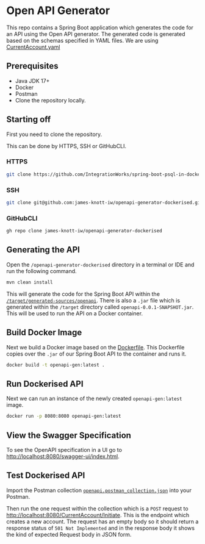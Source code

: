 # Open API Generator

This repo contains a Spring Boot application which generates the code for an API using the Open API generator. The generated code is generated based on the schemas specified in YAML files. We are using [CurrentAccount.yaml](/src/main/resources/CurrentAccount.yaml)

## Prerequisites

- Java JDK 17+
- Docker
- Postman
- Clone the repository locally.

## Starting off

First you need to clone the repository.

This can be done by HTTPS, SSH or GitHubCLI.

### HTTPS

```bash
git clone https://github.com/IntegrationWorks/spring-boot-psql-in-docker.git
```

### SSH

```bash
git clone git@github.com:james-knott-iw/openapi-generator-dockerised.git
```

### GitHubCLI

```bash
gh repo clone james-knott-iw/openapi-generator-dockerised
```

## Generating the API

Open the `/openapi-generator-dockerised` directory in a terminal or IDE and run the following command.

```bash
mvn clean install
```

This will generate the code for the Spring Boot API within the [`/target/generated-sources/openapi`](/target/generated-sources/openapi/). There is also a `.jar` file which is generated within the `/target` directory called `openapi-0.0.1-SNAPSHOT.jar`. This will be used to run the API on a Docker container.

## Build Docker Image

Next we build a Docker image based on the [Dockerfile](Dockerfile). This Dockerfile copies over the `.jar` of our Spring Boot API to the container and runs it.

```bash
docker build -t openapi-gen:latest .
```

## Run Dockerised API

Next we can run an instance of the newly created `openapi-gen:latest` image.

```bash
docker run -p 8080:8080 openapi-gen:latest
```

## View the Swagger Specification

To see the OpenAPI specification in a UI go to [http://localhost:8080/swagger-ui/index.html](http://localhost:8080/swagger-ui/index.html).

## Test Dockerised API

Import the Postman collection [`openapi.postman_collection.json`](openapi.postman_collection.json) into your Postman.

Then run the one request within the collection which is a `POST` request to [http://localhost:8080/CurrentAccount/Initiate](http://localhost:8080/CurrentAccount/Initiate). This is the endpoint which creates a new account. The request has an empty body so it should return a response status of `501 Not Implemented` and in the response body it shows the kind of expected Request body in JSON form.
